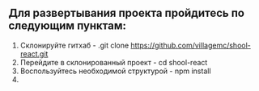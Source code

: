 ## Для развертывания проекта пройдитесь по следующим пунктам:

1. Склонируйте гитхаб - .git clone https://github.com/villagemc/shool-react.git
2. Перейдите в склонированный проект - cd shool-react
3. Воспользуйтесь необходимой структурой - npm install
4. 
